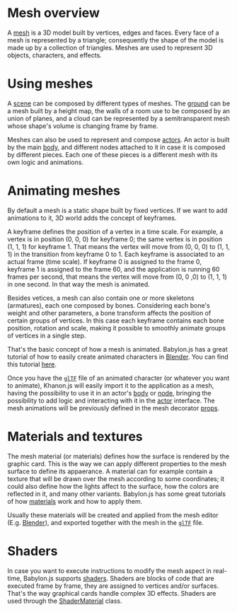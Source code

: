 # Mesh overview

A [mesh](https://khanonjs.com/api-docs/modules/decorators_mesh.html) is a 3D model built by vertices, edges and faces. Every face of a mesh is represented by a triangle; consequently the shape of the model is made up by a collection of triangles. Meshes are used to represent 3D objects, characters, and effects.

# Using meshes

 A [scene](https://khanonjs.com/api-docs/modules/decorators_scene.html) can be composed by different types of meshes. The [ground](https://doc.babylonjs.com/features/featuresDeepDive/mesh/creation/set/ground_hmap) can be a mesh built by a height map, the walls of a room use to be composed by an union of planes, and a cloud can be represented by a semitransparent mesh whose shape's volume is changing frame by frame.

Meshes can also be used to represent and compose [actors](https://khanonjs.com/api-docs/modules/decorators_actor.html). An actor is built by the main [body](https://khanonjs.com/api-docs/classes/decorators_actor.ActorInterface.html#body), and different nodes attached to it in case it is composed by different pieces. Each one of these pieces is a different mesh with its own logic and animations.

# Animating meshes

By default a mesh is a static shape built by fixed vertices. If we want to add animations to it, 3D world adds the concept of keyframes.

A keyframe defines the position of a vertex in a time scale. For example, a vertex is in position (0, 0, 0) for keyframe 0; the same vertex is in position (1, 1, 1) for keyframe 1. That means the vertex will move from (0, 0, 0) to (1, 1, 1) in the transition from keyframe 0 to 1. Each keyframe is associated to an actual frame (time scale). If keyframe 0 is assigned to the frame 0, keyframe 1 is assigned to the frame 60, and the application is running 60 frames per second, that means the vertex will move from (0, 0 ,0) to (1, 1, 1) in one second. In that way the mesh is animated.

Besides vetices, a mesh can also contain one or more skeletons (armatures), each one composed by bones. Considering each bone's weight and other parameters, a bone transform affects the position of certain groups of vertices. In this case each keyframe contains each bone position, rotation and scale, making it possible to smoothly animate groups of vertices in a single step.

That's the basic concept of how a mesh is animated. Babylon.js has a great tutorial of how to easily create animated characters in [Blender](https://www.blender.org/). You can find this tutorial [here](https://doc.babylonjs.com/features/featuresDeepDive/animation/animatedCharacter).

Once you have the [`glTF`](https://en.wikipedia.org/wiki/GlTF) file of an animated character (or whatever you want to animate), Khanon.js will easily import it to the application as a mesh, having the possibility to use it in an actor's [body](https://khanonjs.com/api-docs/classes/decorators_actor.ActorInterface.html#setBody) or [node](https://khanonjs.com/api-docs/classes/decorators_actor.ActorInterface.html#addNode), bringing the possibility to add logic and interacting with it in the [actor](https://khanonjs.com/api-docs/classes/decorators_actor.ActorInterface.html) interface. The mesh animations will be previously defined in the mesh decorator [props](https://khanonjs.com/api-docs/interfaces/decorators_mesh.MeshProps.html#animations).

# Materials and textures

The mesh material (or materials) defines how the surface is rendered by the graphic card. This is the way we can apply different properties to the mesh surface to define its appaerance. A material can for example contain a texture that will be drawn over the mesh according to some coordinates; it could also define how the lights affect to the surface, how the colors are reflected in it, and many other variants. Babylon.js has some great tutorials of how [materials](https://doc.babylonjs.com/features/featuresDeepDive/materials/using/materials_introduction/) work and how to apply them.

Usually these materials will be created and applied from the mesh editor (E.g. [Blender](https://www.blender.org/)), and exported together with the mesh in the [`glTF`](https://en.wikipedia.org/wiki/GlTF) file.

# Shaders

In case you want to execute instructions to modify the mesh aspect in real-time, Babylon.js supports [shaders](https://doc.babylonjs.com/features/featuresDeepDive/materials/shaders/). Shaders are blocks of code that are executed frame by frame, they are assigned to vertices and/or surfaces. That's the way graphical cards handle complex 3D effects. Shaders are used through the [ShaderMaterial](https://doc.babylonjs.com/features/featuresDeepDive/materials/shaders/shaderMaterial/) class.

